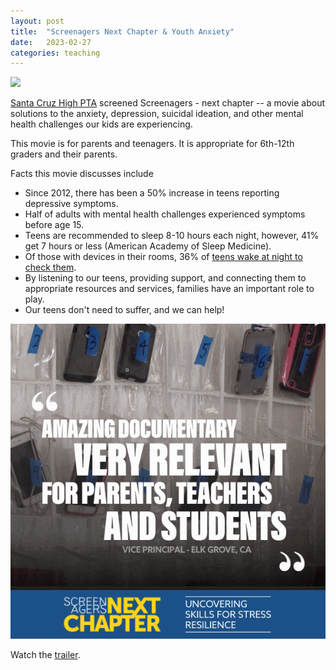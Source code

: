 ```yaml
---
layout: post
title:  "Screenagers Next Chapter & Youth Anxiety"
date:   2023-02-27
categories: teaching
---
```


<img src="https://uploads-ssl.webflow.com/60421c1a2aef7ddb7e08dcad/604fc824c886114560dd3ce2_Screenagers%20Next%20Chapter-p-800.png" width="400">

[Santa Cruz High PTA](https://schsparents.com) screened Screenagers - next chapter -- a movie about solutions to the anxiety, depression, suicidal ideation, and other mental health challenges our kids are experiencing.

This movie is for parents and teenagers. It is appropriate for 6th-12th graders and their parents. 

Facts this movie discusses include
* Since 2012, there has been a 50% increase in teens reporting depressive symptoms.
* Half of adults with mental health challenges experienced symptoms before age 15.
* Teens are recommended to sleep 8-10 hours each night, however, 41% get 7 hours or less (American Academy of Sleep Medicine).
* Of those with devices in their rooms, 36% of [teens wake at night to check them](https://r20.rs6.net/tn.jsp?f=001xI7kS-r4yIvWI_3MnV7lrqaqqtmoxXCImKpBuuG4X4erQdNqpVwRMhxppB-EsgFe-oRZsBEvw61kiZ03UDyFNb7Y9JCVp8mk_dctX2eIoD3kvh4QqA6htdwIa2wFLWSl90F0H6cw4xo7Y10bbs4JyTjlHZSYaz6t7h97E2b9OD0rxcymObrrdHXHhBwR4fIbnlwL02SK4FN8YBHNqdq1ow==&c=E4ZPsR4mrlbwMaInB_kmcnJfCQVliqPhH6F3KnX6x-1Skq_5N5oxgQ==&ch=O51znN1gFNOiCbOQt8LbL99rtMy3xz65MJ3OeNJEBzBC4IiOBVWzNA==).
* By listening to our teens, providing support, and connecting them to appropriate resources and services, families have an important role to play.
* Our teens don't need to suffer, and we can help!


<a href="https://www.youtube.com/watch?v=ecDraB2YExA" width="250"><img src="/docs/assets/images/screenagers-animated.gif"></a>


Watch the [trailer](https://www.youtube.com/watch?v=ecDraB2YExA).
